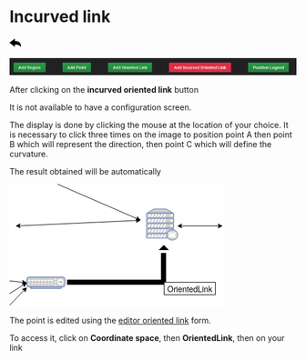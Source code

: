 # Incurved link

[![](../../screenshots/other/Go-back.png)](README.md)

![menu](../../screenshots/panel/incurved.jpg)

After clicking on the **incurved oriented link** button

It is not available to have a configuration screen.

The display is done by clicking the mouse at the location of your choice. It is necessary to click three times on the image to position point A then point B which will represent the direction, then point C which will define the curvature.

The result obtained will be automatically

![IncurvedOrientedLink](../../screenshots/panel/IncurvedOrientedLink.png)

The point is edited using the [editor oriented link](../editor/coordinates-space-link.md) form.

To access it, click on **Coordinate space**, then **OrientedLink**, then on your link
